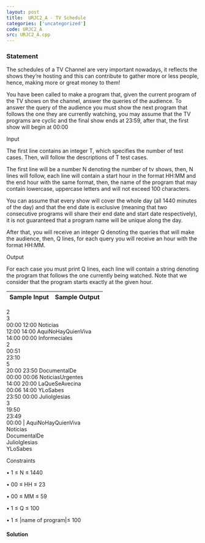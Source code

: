 ```yaml
---
layout: post
title:  URJC2_A - TV Schedule
categories: ['uncategorized']
code: URJC2_A
src: URJC2_A.cpp
---
```


### **Statement**

The schedules of a TV Channel are very important nowadays, it reflects the
shows they’re hosting and this can contribute to gather more or less people,
hence, making more or great money to them!

You have been called to make a program that, given the current program of the
TV shows on the channel, answer the queries of the audience. To answer the
query of the audience you must show the next program that follows the one they
are currently watching, you may assume that the TV programs are cyclic and the
final show ends at 23:59, after that, the first show will begin at 00:00

Input

The first line contains an integer T, which specifies the number of test
cases. Then, will follow the descriptions of T test cases.

The first line will be a number N denoting the number of tv shows, then, N
lines will follow, each line will contain a start hour in the format HH:MM and
the end hour with the same format, then, the name of the program that may
contain lowercase, uppercase letters and will not exceed 100 characters.

You can assume that every show will cover the whole day (all 1440 minutes of
the day) and that the end date is exclusive (meaning that two consecutive
programs will share their end date and start date respectively), it is not
guaranteed that a program name will be unique along the day.

After that, you will receive an integer Q denoting the queries that will make
the audience, then, Q lines, for each query you will receive an hour with the
format HH:MM.  


Output

For each case you must print Q lines, each line will contain a string
denoting the program that follows the one currently being watched. Note that
we consider that the program starts exactly at the given hour.  

Sample Input | Sample Output  
---|---  
2  
3  
00:00 12:00 Noticias  
12:00 14:00 AquiNoHayQuienViva  
14:00 00:00 Informeciales  
2  
00:51  
23:10  
5  
20:00 23:50 DocumentalDe  
00:00 00:06 NoticiasUrgentes  
14:00 20:00 LaQueSeAvecina  
00:06 14:00 YLoSabes  
23:50 00:00 JulioIglesias  
3  
19:50  
23:49  
00:00 | AquiNoHayQuienViva  
Noticias  
DocumentalDe  
JulioIglesias  
YLoSabes  
  
  
  
Constraints

• 1 ≤ N ≤ 1440

• 00 ≤ HH ≤ 23

• 00 ≤ MM ≤ 59

• 1 ≤ Q ≤ 100

• 1 ≤ |name of program|≤ 100  
  



#### **Solution**



